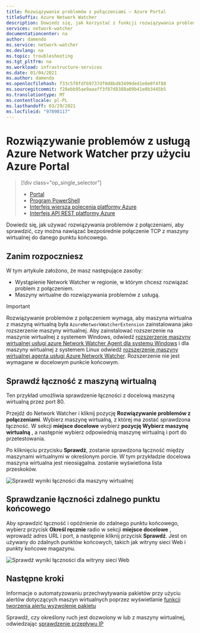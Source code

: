 ```yaml
---
title: Rozwiązywanie problemów z połączeniami — Azure Portal
titleSuffix: Azure Network Watcher
description: Dowiedz się, jak korzystać z funkcji rozwiązywania problemów z usługą Azure Network Watcher przy użyciu Azure Portal.
services: network-watcher
documentationcenter: na
author: damendo
ms.service: network-watcher
ms.devlang: na
ms.topic: troubleshooting
ms.tgt_pltfrm: na
ms.workload: infrastructure-services
ms.date: 01/04/2021
ms.author: damendo
ms.openlocfilehash: f33c5f0fdf69737df0d8bd83499ded1e0e0f4f88
ms.sourcegitcommit: f28ebb95ae9aaaff3f87d8388a09b41e0b3445b5
ms.translationtype: MT
ms.contentlocale: pl-PL
ms.lasthandoff: 03/29/2021
ms.locfileid: "97898117"
---
```

# <a name="troubleshoot-connections-with-azure-network-watcher-using-the-azure-portal"></a>Rozwiązywanie problemów z usługą Azure Network Watcher przy użyciu Azure Portal

> [!div class="op_single_selector"]
> - [Portal](network-watcher-connectivity-portal.md)
> - [Program PowerShell](network-watcher-connectivity-powershell.md)
> - [Interfejs wiersza polecenia platformy Azure](network-watcher-connectivity-cli.md)
> - [Interfejs API REST platformy Azure](network-watcher-connectivity-rest.md)

Dowiedz się, jak używać rozwiązywania problemów z połączeniami, aby sprawdzić, czy można nawiązać bezpośrednie połączenie TCP z maszyny wirtualnej do danego punktu końcowego.

## <a name="before-you-begin"></a>Zanim rozpoczniesz

W tym artykule założono, że masz następujące zasoby:

* Wystąpienie Network Watcher w regionie, w którym chcesz rozwiązać problem z połączeniem.
* Maszyny wirtualne do rozwiązywania problemów z usługą.

> [!IMPORTANT]
> Rozwiązywanie problemów z połączeniem wymaga, aby maszyna wirtualna z maszyną wirtualną była `AzureNetworkWatcherExtension` zainstalowana jako rozszerzenie maszyny wirtualnej. Aby zainstalować rozszerzenie na maszynie wirtualnej z systemem Windows, odwiedź [rozszerzenie maszyny wirtualnej usługi azure Network Watcher Agent dla systemu Windows](../virtual-machines/extensions/network-watcher-windows.md?toc=%2fazure%2fnetwork-watcher%2ftoc.json) i dla maszyny wirtualnej z systemem Linux odwiedź [rozszerzenie maszyny wirtualnej agenta usługi Azure Network Watcher](../virtual-machines/extensions/network-watcher-linux.md?toc=%2fazure%2fnetwork-watcher%2ftoc.json). Rozszerzenie nie jest wymagane w docelowym punkcie końcowym.

## <a name="check-connectivity-to-a-virtual-machine"></a>Sprawdź łączność z maszyną wirtualną

Ten przykład umożliwia sprawdzenie łączności z docelową maszyną wirtualną przez port 80.

Przejdź do Network Watcher i kliknij pozycję **Rozwiązywanie problemów z połączeniami**. Wybierz maszynę wirtualną, z której ma zostać sprawdzona łączność. W sekcji **miejsce docelowe** wybierz **pozycję Wybierz maszynę wirtualną** , a następnie wybierz odpowiednią maszynę wirtualną i port do przetestowania.

Po kliknięciu przycisku **Sprawdź**, zostanie sprawdzona łączność między maszynami wirtualnymi w określonym porcie. W tym przykładzie docelowa maszyna wirtualna jest nieosiągalna. zostanie wyświetlona lista przeskoków.

![Sprawdź wyniki łączności dla maszyny wirtualnej][1]

## <a name="check-remote-endpoint-connectivity"></a>Sprawdzanie łączności zdalnego punktu końcowego

Aby sprawdzić łączność i opóźnienie do zdalnego punktu końcowego, wybierz przycisk **Określ ręcznie** radio w sekcji **miejsce docelowe** , wprowadź adres URL i port, a następnie kliknij przycisk **Sprawdź**.  Jest on używany do zdalnych punktów końcowych, takich jak witryny sieci Web i punkty końcowe magazynu.

![Sprawdź wyniki łączności dla witryny sieci Web][2]

## <a name="next-steps"></a>Następne kroki

Informacje o automatyzowaniu przechwytywania pakietów przy użyciu alertów dotyczących maszyn wirtualnych poprzez wyświetlanie [funkcji tworzenia alertu wyzwolenie pakietu](network-watcher-alert-triggered-packet-capture.md)

Sprawdź, czy określony ruch jest dozwolony w lub z maszyny wirtualnej, odwiedzając [sprawdzenie przepływu IP](diagnose-vm-network-traffic-filtering-problem.md)

[1]: ./media/network-watcher-connectivity-portal/figure1.png
[2]: ./media/network-watcher-connectivity-portal/figure2.png